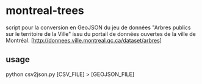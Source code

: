 montreal-trees
=======

script pour la conversion en GeoJSON du jeu de données "Arbres publics sur le territoire de la Ville" issu du portail de données ouvertes de la ville de Montréal. [http://donnees.ville.montreal.qc.ca/dataset/arbres]


usage
------------
 python csv2json.py [CSV_FILE] > [GEOJSON_FILE]

